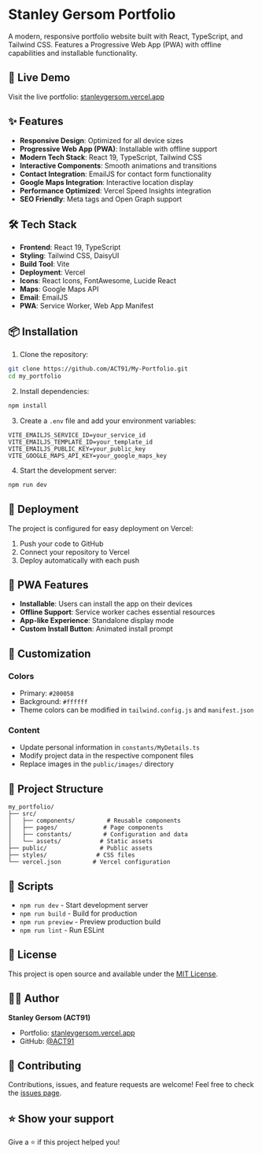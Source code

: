 # Stanley Gersom Portfolio

A modern, responsive portfolio website built with React, TypeScript, and Tailwind CSS. Features a Progressive Web App (PWA) with offline capabilities and installable functionality.

## 🚀 Live Demo

Visit the live portfolio: [stanleygersom.vercel.app](https://stanleygersom.vercel.app)

## ✨ Features

- **Responsive Design**: Optimized for all device sizes
- **Progressive Web App (PWA)**: Installable with offline support
- **Modern Tech Stack**: React 19, TypeScript, Tailwind CSS
- **Interactive Components**: Smooth animations and transitions
- **Contact Integration**: EmailJS for contact form functionality
- **Google Maps Integration**: Interactive location display
- **Performance Optimized**: Vercel Speed Insights integration
- **SEO Friendly**: Meta tags and Open Graph support

## 🛠️ Tech Stack

- **Frontend**: React 19, TypeScript
- **Styling**: Tailwind CSS, DaisyUI
- **Build Tool**: Vite
- **Deployment**: Vercel
- **Icons**: React Icons, FontAwesome, Lucide React
- **Maps**: Google Maps API
- **Email**: EmailJS
- **PWA**: Service Worker, Web App Manifest

## 📦 Installation

1. Clone the repository:
```bash
git clone https://github.com/ACT91/My-Portfolio.git
cd my_portfolio
```

2. Install dependencies:
```bash
npm install
```

3. Create a `.env` file and add your environment variables:
```env
VITE_EMAILJS_SERVICE_ID=your_service_id
VITE_EMAILJS_TEMPLATE_ID=your_template_id
VITE_EMAILJS_PUBLIC_KEY=your_public_key
VITE_GOOGLE_MAPS_API_KEY=your_google_maps_key
```

4. Start the development server:
```bash
npm run dev
```

## 🚀 Deployment

The project is configured for easy deployment on Vercel:

1. Push your code to GitHub
2. Connect your repository to Vercel
3. Deploy automatically with each push

## 📱 PWA Features

- **Installable**: Users can install the app on their devices
- **Offline Support**: Service worker caches essential resources
- **App-like Experience**: Standalone display mode
- **Custom Install Button**: Animated install prompt

## 🎨 Customization

### Colors
- Primary: `#200058`
- Background: `#ffffff`
- Theme colors can be modified in `tailwind.config.js` and `manifest.json`

### Content
- Update personal information in `constants/MyDetails.ts`
- Modify project data in the respective component files
- Replace images in the `public/images/` directory

## 📁 Project Structure

```
my_portfolio/
├── src/
│   ├── components/         # Reusable components
│   ├── pages/             # Page components
│   ├── constants/         # Configuration and data
│   └── assets/           # Static assets
├── public/               # Public assets
├── styles/              # CSS files
└── vercel.json         # Vercel configuration
```

## 🔧 Scripts

- `npm run dev` - Start development server
- `npm run build` - Build for production
- `npm run preview` - Preview production build
- `npm run lint` - Run ESLint

## 📄 License

This project is open source and available under the [MIT License](LICENSE).

## 👨‍💻 Author

**Stanley Gersom (ACT91)**
- Portfolio: [stanleygersom.vercel.app](https://stanleygersom.vercel.app)
- GitHub: [@ACT91](https://github.com/ACT91)

## 🤝 Contributing

Contributions, issues, and feature requests are welcome! Feel free to check the [issues page](https://github.com/ACT91/My-Portfolio/issues).

## ⭐ Show your support

Give a ⭐️ if this project helped you!